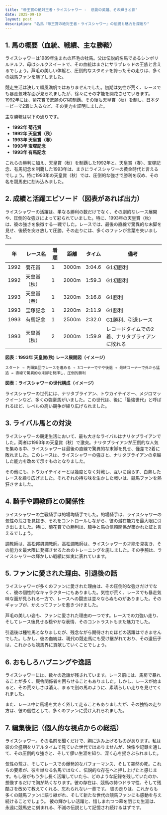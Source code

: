 ```yaml
---
title: "帝王賞の絶対王者・ライスシャワー -  悲劇の英雄、その輝きと影"
date: 2025-09-10
layout: post
description: "名馬『帝王賞の絶対王者・ライスシャワー』の伝説と魅力を深堀り"
---
```


## 1. 馬の概要（血統、戦績、主な勝鞍）

ライスシャワーは1989年生まれの芦毛の牡馬。父は伝説的名馬であるシンボリルドルフ、母はシルクスイートで、その血統はまさにサラブレッドの王族と言えるでしょう。芦毛の美しい体躯と、圧倒的なスタミナを誇ったその走りは、多くの競馬ファンを魅了しました。

競走生活は決して順風満帆ではありませんでした。初期は気性が荒く、レースでも暴走気味な面が見られましたが、徐々にその才能を開花させていきます。1992年には、菊花賞で悲願のG1初制覇。その後も天皇賞（秋）を制し、日本ダービーで2着に入るなど、その実力を証明しました。

主な勝鞍は以下の通りです。

* **1992年 菊花賞**
* **1992年 天皇賞（秋）**
* **1993年 天皇賞（春）**
* **1993年 宝塚記念**
* **1993年 有馬記念**


これらの勝利に加え、天皇賞（秋）を制覇した1992年と、天皇賞（春）、宝塚記念、有馬記念を制覇した1993年は、まさにライスシャワーの黄金時代と言えるでしょう。特に1993年の天皇賞（秋）では、圧倒的な強さで勝利を収め、その名を競馬史に刻み込みました。


## 2. 成績と活躍エピソード（図表があれば出力）

ライスシャワーの活躍は、単なる勝利の数だけでなく、その劇的なレース展開や、圧倒的な強さによって彩られていました。特に、1993年の天皇賞（秋）は、彼の強さを象徴する一戦でした。レースでは、最後の直線で驚異的な末脚を見せ、後続を突き放して圧勝。その走りには、多くのファンが言葉を失いました。

| 年 | レース名             | 着順 | 距離 | タイム | 備考                                      |
|---|----------------------|-----|-----|-------|-------------------------------------------|
| 1992 | 菊花賞               | 1   | 3000m| 3:04.6 | G1初勝利                                  |
| 1992 | 天皇賞（秋）         | 1   | 2000m| 1:59.3 | G1初勝利                                  |
| 1993 | 天皇賞（春）         | 1   | 3200m| 3:16.8 | G1勝利                                   |
| 1993 | 宝塚記念             | 1   | 2200m| 2:11.9 | G1勝利                                   |
| 1993 | 有馬記念             | 1   | 2500m| 2:32.0 | G1勝利、引退レース                           |
| 1993 | 天皇賞（秋）         | 2   | 2000m| 1:59.9 | レコードタイムでの2着、ナリタブライアンに敗れる |


**図表：1993年 天皇賞(秋) レース展開図（イメージ）**

```
スタート → 先頭集団でレースを進める → 3コーナーでやや後退 → 最終コーナーで外から猛追 → 直線で驚異的な末脚を発揮し、圧倒的勝利
```

**図表：ライスシャワーの世代構成（イメージ）**

ライスシャワーの世代には、ナリタブライアン、トウカイテイオー、メジロマックイーンなど、多くの強豪馬がいました。この世代は、後に「最強世代」と呼ばれるほど、レベルの高い競争が繰り広げられました。


## 3. ライバル馬との対決

ライスシャワーの競走生活において、最も大きなライバルはナリタブライアンでした。両者は1993年の天皇賞（秋）で激突。ナリタブライアンが圧倒的な人気を集める中、ライスシャワーは最後の直線で驚異的な末脚を見せ、僅差で2着に敗れました。このレースは、ライスシャワーの強さと、ナリタブライアンの卓越した能力を改めて示すものとなりました。

その他にも、トウカイテイオーとは幾度となく対戦し、互いに譲らず、白熱したレースを繰り広げました。それぞれの持ち味を生かした戦いは、競馬ファンを熱狂させました。


## 4. 騎手や調教師との関係性

ライスシャワーの主戦騎手は的場均騎手でした。的場騎手は、ライスシャワーの気性の荒さを見抜き、それをコントロールしながら、彼の潜在能力を最大限に引き出しました。特に、菊花賞での勝利は、騎手と馬の信頼関係が築かれた証と言えるでしょう。

調教師は、高松邦男調教師。高松調教師は、ライスシャワーの才能を見抜き、その能力を最大限に発揮させるためのトレーニングを施しました。その手腕は、ライスシャワーの輝かしい戦績に如実に表れています。


## 5. ファンに愛された理由、引退後の話

ライスシャワーが多くのファンに愛された理由は、その圧倒的な強さだけでなく、彼の個性的なキャラクターにもありました。気性が荒く、レースでも暴走気味な面が見られる一方で、レースへの闘志は並々ならぬものがありました。そのギャップが、かえってファンを惹きつけました。

芦毛の美しい姿も、ファンに愛された理由の一つです。レースでの力強い走り、そしてレース後見せる穏やかな表情、そのコントラストもまた魅力でした。

引退後は種牡馬となりましたが、残念ながら期待されたほどの活躍はできませんでした。しかし、彼の血統は、現代の競走馬にも受け継がれており、その遺伝子は、これからも競馬界に貢献していくことでしょう。


## 6. おもしろハプニングや逸話

ライスシャワーには、数々の逸話が残されています。レース前には、馬房で暴れることが多く、厩舎関係者を困らせることもありました。しかし、レースが始まると、その荒々しさは消え、まるで別の馬のように、素晴らしい走りを見せてくれました。

また、レース中に馬場を大きく外して走ることもありましたが、その独特の走り方は、彼の個性として、多くのファンに受け入れられました。


## 7. 編集後記（個人的な視点からの総括）

ライスシャワー。その名前を聞くだけで、胸に込み上げるものがあります。私は彼の全盛期をリアルタイムで見ていた世代ではありませんが、映像や記録を通して、その圧倒的な強さと、そして儚い生涯を知り、深く心を揺さぶられました。

気性の荒さ、そしてレースでの爆発的なパフォーマンス、そして突然の死。これらの要素が、彼を単なる名馬ではなく、伝説的な存在へと押し上げたと感じます。もし彼がもう少し長く活躍していたら、どのような記録を残していたのか、想像するだけで胸が熱くなります。彼の存在は、競馬の持つドラマ性、そして残酷さを改めて教えてくれる、忘れられない一章です。  彼の走りは、これからも多くの競馬ファンに語り継がれ、そして新たな世代の競馬ファンにも感動を与え続けることでしょう。  彼の輝かしい活躍と、惜しまれつつ幕を閉じた生涯は、永遠に競馬史に刻まれる、不滅の伝説として記憶され続けるはずです。
